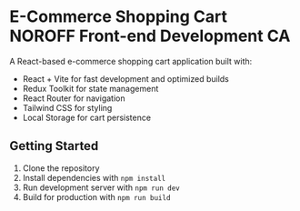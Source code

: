 # E-Commerce Shopping Cart NOROFF Front-end Development CA

A React-based e-commerce shopping cart application built with:

- React + Vite for fast development and optimized builds
- Redux Toolkit for state management
- React Router for navigation
- Tailwind CSS for styling
- Local Storage for cart persistence

## Getting Started

1. Clone the repository
2. Install dependencies with `npm install`
3. Run development server with `npm run dev`
4. Build for production with `npm run build`
